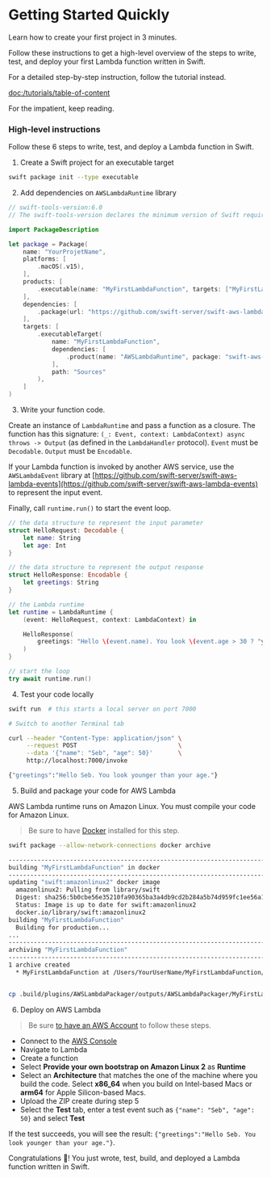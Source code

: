 # Getting Started Quickly

Learn how to create your first project in 3 minutes.

Follow these instructions to get a high-level overview of the steps to write, test, and deploy your first Lambda function written in Swift.

For a detailed step-by-step instruction, follow the tutorial instead.

<doc:/tutorials/table-of-content>

For the impatient, keep reading.

### High-level instructions

Follow these 6 steps to write, test, and deploy a Lambda function in Swift.

1. Create a Swift project for an executable target 

```sh
swift package init --type executable 
```

2. Add dependencies on `AWSLambdaRuntime` library 

```swift
// swift-tools-version:6.0
// The swift-tools-version declares the minimum version of Swift required to build this package.

import PackageDescription

let package = Package(
    name: "YourProjetName",
    platforms: [
        .macOS(.v15),
    ],
    products: [
        .executable(name: "MyFirstLambdaFunction", targets: ["MyFirstLambdaFunction"]),
    ],
    dependencies: [
        .package(url: "https://github.com/swift-server/swift-aws-lambda-runtime.git", from: "2.0.0-beta.1"),
    ],
    targets: [
        .executableTarget(
            name: "MyFirstLambdaFunction",
            dependencies: [
                .product(name: "AWSLambdaRuntime", package: "swift-aws-lambda-runtime"),
            ],
            path: "Sources"
        ),
    ]
)
```

3. Write your function code.

Create an instance of `LambdaRuntime` and pass a function as a closure. The function has this signature: `(_: Event, context: LambdaContext) async throws -> Output` (as defined in the `LambdaHandler` protocol). `Event` must be `Decodable`. `Output` must be `Encodable`.

If your Lambda function is invoked by another AWS service, use the `AWSLambdaEvent` library at [https://github.com/swift-server/swift-aws-lambda-events](https://github.com/swift-server/swift-aws-lambda-events) to represent the input event.

Finally, call `runtime.run()` to start the event loop.

```swift
// the data structure to represent the input parameter
struct HelloRequest: Decodable {
    let name: String
    let age: Int
}

// the data structure to represent the output response
struct HelloResponse: Encodable {
    let greetings: String
}

// the Lambda runtime
let runtime = LambdaRuntime {
    (event: HelloRequest, context: LambdaContext) in

    HelloResponse(
        greetings: "Hello \(event.name). You look \(event.age > 30 ? "younger" : "older") than your age."
    )
}

// start the loop
try await runtime.run()
```

4. Test your code locally 

```sh
swift run  # this starts a local server on port 7000

# Switch to another Terminal tab

curl --header "Content-Type: application/json" \
     --request POST                            \
     --data '{"name": "Seb", "age": 50}'       \
     http://localhost:7000/invoke

{"greetings":"Hello Seb. You look younger than your age."}
```

5. Build and package your code for AWS Lambda 

AWS Lambda runtime runs on Amazon Linux. You must compile your code for Amazon Linux.

> Be sure to have [Docker](https://docs.docker.com/desktop/install/mac-install/) installed for this step.

```sh
swift package --allow-network-connections docker archive

-------------------------------------------------------------------------
building "MyFirstLambdaFunction" in docker
-------------------------------------------------------------------------
updating "swift:amazonlinux2" docker image
  amazonlinux2: Pulling from library/swift
  Digest: sha256:5b0cbe56e35210fa90365ba3a4db9cd2b284a5b74d959fc1ee56a13e9c35b378
  Status: Image is up to date for swift:amazonlinux2
  docker.io/library/swift:amazonlinux2
building "MyFirstLambdaFunction"
  Building for production...
...
-------------------------------------------------------------------------
archiving "MyFirstLambdaFunction"
-------------------------------------------------------------------------
1 archive created
  * MyFirstLambdaFunction at /Users/YourUserName/MyFirstLambdaFunction/.build/plugins/AWSLambdaPackager/outputs/AWSLambdaPackager/MyFirstLambdaFunction/MyFirstLambdaFunction.zip


cp .build/plugins/AWSLambdaPackager/outputs/AWSLambdaPackager/MyFirstLambdaFunction/MyFirstLambdaFunction.zip ~/Desktop
```

6. Deploy on AWS Lambda

> Be sure [to have an AWS Account](https://docs.aws.amazon.com/accounts/latest/reference/manage-acct-creating.html) to follow these steps.

- Connect to the [AWS Console](https://console.aws.amazon.com)
- Navigate to Lambda 
- Create a function
- Select **Provide your own bootstrap on Amazon Linux 2** as **Runtime**
- Select an **Architecture** that matches the one of the machine where you build the code. Select **x86_64** when you build on Intel-based Macs or **arm64** for Apple Silicon-based Macs.
- Upload the ZIP create during step 5
- Select the **Test** tab, enter a test event such as `{"name": "Seb", "age": 50}` and select **Test**

If the test succeeds, you will see the result: `{"greetings":"Hello Seb. You look younger than your age."}`.


Congratulations 🎉! You just wrote, test, build, and deployed a Lambda function written in Swift.
